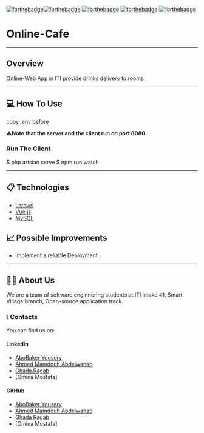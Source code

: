 [![forthebadge](https://forthebadge.com/images/badges/built-by-developers.svg)](https://forthebadge.com)[![forthebadge](https://forthebadge.com/images/badges/uses-brains.svg)](https://forthebadge.com)
[![forthebadge](https://forthebadge.com/images/badges/powered-by-coffee.svg)](https://forthebadge.com)
[![forthebadge](https://forthebadge.com/images/badges/powered-by-black-magic.svg)](https://forthebadge.com)
[![forthebadge](https://forthebadge.com/images/badges/makes-people-smile.svg)](https://forthebadge.com)


# **Online-Cafe**
---
## Overview

Online-Web App in ITI provide drinks delivery to rooms

---

## 💻 How To Use

copy .env before


⚠️**Note that the server and the client run on port 8080.**

### Run The Client

$ php artsian serve
$ npm run watch

---
## 📋 Technologies

* [Laravel](https://laravel.com/)
* [Vue.js](https://vuejs.org/)
* [MySQL](https://www.mysql.com/)


## 📈 Possible Improvements

- Implement a reliable Deployment .

---
## 👨‍💻 About Us

We are a team of software enginnering students at ITI intake 41, Smart Village branch, Open-source application track.

### 📞 Contacts

You can find us on:

#### Linkedin

- [AboBaker Yousery](https://www.linkedin.com/in/abobakryousre/)
- [Ahmed Mamdouh Abdelwahab](https://www.linkedin.com/in/ahmedmamdouh94/)
- [Ghada Ragab](https://www.linkedin.com/in/ghadaragab/)
- [Omina Mostafa]



#### GitHub

- [AboBaker Yousery](https://github.com/abobakryousre)
- [Ahmed Mamdouh Abdelwahab](https://github.com/ahmedmumdouh)
- [Ghada Ragab](https://github.com/GhadaRagab123)
- [Omina Mostafa]
